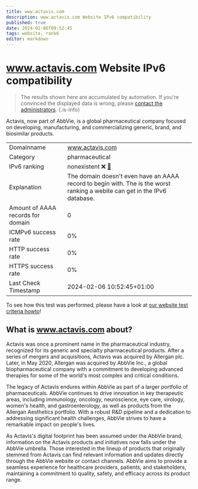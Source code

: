 ```yaml
---
title: www.actavis.com
description: www.actavis.com Website IPv6 compatibility
published: true
date: 2024-02-06T09:52:45
tags: website, rank6
editor: markdown
---
```


# www.actavis.com Website IPv6 compatibility

> The results shown here are accumulated by automation. If you're convinced the displayed data is wrong, please [contact the administrators](/howto/chat). 
{.is-info}

Actavis, now part of AbbVie, is a global pharmaceutical company focused on developing, manufacturing, and commercializing generic, brand, and biosimilar products.


|   |   |
| - | - |
| Domainname | www.actavis.com
| Category | pharmaceutical |
| IPv6 ranking | nonexistent :x: [🔗](/howto/ranking) |
| Explanation | The domain doesn't even have an AAAA record to begin with. The is the worst ranking a webite can get in the IPv6 database. |
| Amount of AAAA records for domain | 0 |
| ICMPv6 success rate | 0%|
| HTTP success rate | 0% |
| HTTPS success rate | 0% |
| Last Check Timestamp | 2024-02-06 10:52:45+01:00 |

To see how this test was performed, please have a look at [our website test criteria howto](/howto/testcriteria/website)!


## What is www.actavis.com about?
Actavis was once a prominent name in the pharmaceutical industry, recognized for its generic and specialty pharmaceutical products. After a series of mergers and acquisitions, Actavis was acquired by Allergan plc. Later, in May 2020, Allergan was acquired by AbbVie Inc., a global biopharmaceutical company with a commitment to developing advanced therapies for some of the world's most complex and critical conditions.

The legacy of Actavis endures within AbbVie as part of a larger portfolio of pharmaceuticals. AbbVie continues to drive innovation in key therapeutic areas, including immunology, oncology, neuroscience, eye care, virology, women's health, and gastroenterology, as well as products from the Allergan Aesthetics portfolio. With a robust R&D pipeline and a dedication to addressing significant health challenges, AbbVie strives to have a remarkable impact on people's lives.

As Actavis's digital footprint has been assumed under the AbbVie brand, information on the Actavis products and initiatives now falls under the AbbVie umbrella. Those interested in the lineup of products that originally stemmed from Actavis can find relevant information and updates directly through the AbbVie website or contact channels. AbbVie aims to provide a seamless experience for healthcare providers, patients, and stakeholders, maintaining a commitment to quality, safety, and efficacy across its product range.


